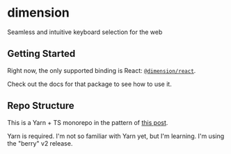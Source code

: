 # dimension
Seamless and intuitive keyboard selection for the web

## Getting Started

Right now, the only supported binding is React: [`@dimension/react`](./packages/react).

Check out the docs for that package to see how to use it.

## Repo Structure

This is a Yarn + TS monorepo in the pattern of [this post](https://juliangaramendy.dev/monorepo-demo/).

Yarn is required. I'm not so familiar with Yarn yet, but I'm learning. I'm using the "berry" v2 release.
